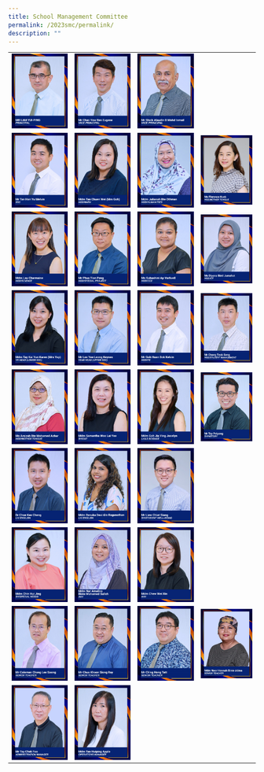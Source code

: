 ```yaml
---
title: School Management Committee
permalink: /2023smc/permalink/
description: ""
---
```

<style>
    td, th {
       border: none!important;
    }
</style>


|||||
| :-: | :-: | :-: | :-: |
|![](/images/mr%20lam%20yui-ping.jpg)|![](/images/mr%20chan%20yew%20ren%20eugene.jpg)|![](/images/mr%20sheik%20alaudin%20b%20mohd%20ismail.jpg)||
|![](/images/10%20mr%20tan%20han%20yu%20melvin.jpg)|![](/images/09%20mdm%20tan%20chuen%20wei%20(mrs%20goh).jpg)|![](/images/04%20mdm%20julianah%20bte%20othman.jpg)|![](/images/ms%20florence%20kuek.jpg)|
|![](/images/05%20mdm%20lau%20charmaine.jpg)|![](/images/07%20mr%20phua%20tian%20peng.jpg)|![](/images/08%20ms%20subashini%20ap%20varlivell08.jpg)|![](/images/02%20ms%20diyana%20binti%20jumahat.jpg)|
|![](/images/11%20mdm%20tay%20kai%20yun%20karen%20(mrs%20yap).jpg)|![](/images/06%20mr%20lee%20yee%20leong%20keynes.jpg)|![](/images/03%20mr%20goh%20huan%20bok%20kelvin.jpg)|![](/images/01%20mr%20chong%20teck%20seng.jpg)|
|![](/images/13%20ms%20amizah%20bte%20mohamed%20azhar.jpg)|![](/images/21%20mdm%20samantha%20woo%20lai%20yee.jpg)|![](/images/17%20mdm%20goh%20jia%20ying%20jocelyn.jpg)|![](/images/22%20mr%20tay%20peiyong.jpg)|
|![](/images/16%20dr%20choe%20kee%20cheng.jpg)|![](/images/20%20mdm%20renuka%20devi%20do%20ragunathan.jpg)|![](/images/18%20mr%20liew%20chiat%20siang.jpg)||
|![](/images/15%20mdm%20chin%20hui%20jing.jpg)|![](/images/19%20mdm%20nur%20amalina%20binte%20mohamed%20salleh.jpg)|![](/images/14%20mdm%20chew%20wei%20xin.jpg)||
|![](/images/coleman%20chong.jpg)|![](/images/ray%20chua.jpg)|![](/images/hong%20tatt.jpg)|![](/images/hasnah.jpg)|
|![](/images/mr%20tay%20chek%20foo.jpg)|![](/images/mdm%20tan%20huiping%20apple.jpg)|||